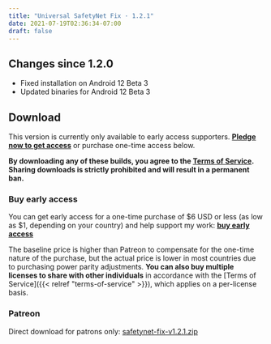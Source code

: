 ```yaml
---
title: "Universal SafetyNet Fix · 1.2.1"
date: 2021-07-19T02:36:34-07:00
draft: false
---
```


## Changes since 1.2.0

- Fixed installation on Android 12 Beta 3
- Updated binaries for Android 12 Beta 3

## Download

This version is currently only available to early access supporters. **[Pledge now to get access](https://patreon.com/kdrag0n)** or purchase one-time access below.

**By downloading any of these builds, you agree to the [Terms of Service](https://kdrag0n.dev/terms-of-service). Sharing downloads is strictly prohibited and will result in a permanent ban.**

### Buy early access

You can get early access for a one-time purchase of $6 USD or less (as low as $1, depending on your country) and help support my work: **[buy early access](https://patreon.kdrag0n.dev/buy/exclusive/safetynet-fix-v1.2.1.zip)**

The baseline price is higher than Patreon to compensate for the one-time nature of the purchase, but the actual price is lower in most countries due to purchasing power parity adjustments. **You can also buy multiple licenses to share with other individuals** in accordance with the [Terms of Service]({{< relref "terms-of-service" >}}), which applies on a per-license basis.

### Patreon

Direct download for patrons only: [safetynet-fix-v1.2.1.zip](https://patreon.kdrag0n.dev/exclusive/safetynet-fix-v1.2.1.zip)

